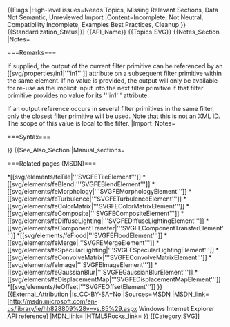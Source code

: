 {{Flags
|High-level issues=Needs Topics, Missing Relevant Sections, Data Not Semantic, Unreviewed Import
|Content=Incomplete, Not Neutral, Compatibility Incomplete, Examples Best Practices, Cleanup
}}
{{Standardization_Status|}}
{{API_Name}}
{{Topics|SVG}}
{{Notes_Section
|Notes=

===Remarks===

If supplied, the output of the current  filter primitive can be referenced by an [[svg/properties/in1|'''in1''']] attribute on a subsequent filter primitive within the same element. If no value is provided, the output will only be available for re-use as the implicit input into the next filter primitive if that filter primitive provides no value for its '''in1''' attribute.

If an output reference occurs in several filter primitives in the same filter, only the closest filter primitive will be used.
Note that this is not an XML ID. The scope of this value is local to the filter.
|Import_Notes=

===Syntax===

}}
{{See_Also_Section
|Manual_sections=

===Related pages (MSDN)===

*[[svg/elements/feTile|'''SVGFETileElement''']]
*[[svg/elements/feBlend|'''SVGFEBlendElement''']]
*[[svg/elements/feMorphology|'''SVGFEMorphologyElement''']]
*[[svg/elements/feTurbulence|'''SVGFETurbulenceElement''']]
*[[svg/elements/feColorMatrix|'''SVGFEColorMatrixElement''']]
*[[svg/elements/feComposite|'''SVGFECompositeElement''']]
*[[svg/elements/feDiffuseLighting|'''SVGFEDiffuseLightingElement''']]
*[[svg/elements/feComponentTransfer|'''SVGFEComponentTransferElement''']]
*[[svg/elements/feFlood|'''SVGFEFloodElement''']]
*[[svg/elements/feMerge|'''SVGFEMergeElement''']]
*[[svg/elements/feSpecularLighting|'''SVGFESpecularLightingElement''']]
*[[svg/elements/feConvolveMatrix|'''SVGFEConvolveMatrixElement''']]
*[[svg/elements/feImage|'''SVGFEImageElement''']]
*[[svg/elements/feGaussianBlur|'''SVGFEGaussianBlurElement''']]
*[[svg/elements/feDisplacementMap|'''SVGFEDisplacementMapElement''']]
*[[svg/elements/feOffset|'''SVGFEOffsetElement''']]
}}
{{External_Attribution
|Is_CC-BY-SA=No
|Sources=MSDN
|MSDN_link=[http://msdn.microsoft.com/en-us/library/ie/hh828809%28v=vs.85%29.aspx Windows Internet Explorer API reference]
|MDN_link=
|HTML5Rocks_link=
}}
[[Category:SVG]]